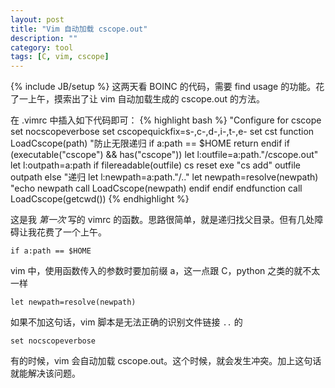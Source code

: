 ```yaml
---
layout: post
title: "Vim 自动加载 cscope.out"
description: ""
category: tool 
tags: [C, vim, cscope]
---
```

{% include JB/setup %}
这两天看 BOINC 的代码，需要 find usage 的功能。花了一上午，摸索出了让 vim 自动加载生成的 cscope.out 的方法。

在 .vimrc 中插入如下代码即可：
{% highlight bash %}
"Configure for cscope
set nocscopeverbose 
set cscopequickfix=s-,c-,d-,i-,t-,e-
set cst
function LoadCscope(path)
    "防止无限递归
    if a:path == $HOME
        return
    endif
    if (executable("cscope") && has("cscope"))
        let l:outfile=a:path."/cscope.out"
        let l:outpath=a:path
        if filereadable(outfile)
            cs reset
            exe "cs add" outfile outpath
        else
            "递归
            let l:newpath=a:path."/.."
            let newpath=resolve(newpath)
            "echo newpath
            call LoadCscope(newpath) 
        endif
    endif
endfunction
call LoadCscope(getcwd())
{% endhighlight %}

这是我 *第一次* 写的 vimrc 的函数。思路很简单，就是递归找父目录。但有几处障碍让我花费了一个上午。

`if a:path == $HOME`

vim 中，使用函数传入的参数时要加前缀 a，这一点跟 C，python 之类的就不太一样

`let newpath=resolve(newpath)`

如果不加这句话，vim 脚本是无法正确的识别文件链接 `..` 的

`set nocscopeverbose`

有的时候，vim 会自动加载 cscope.out。这个时候，就会发生冲突。加上这句话就能解决该问题。
